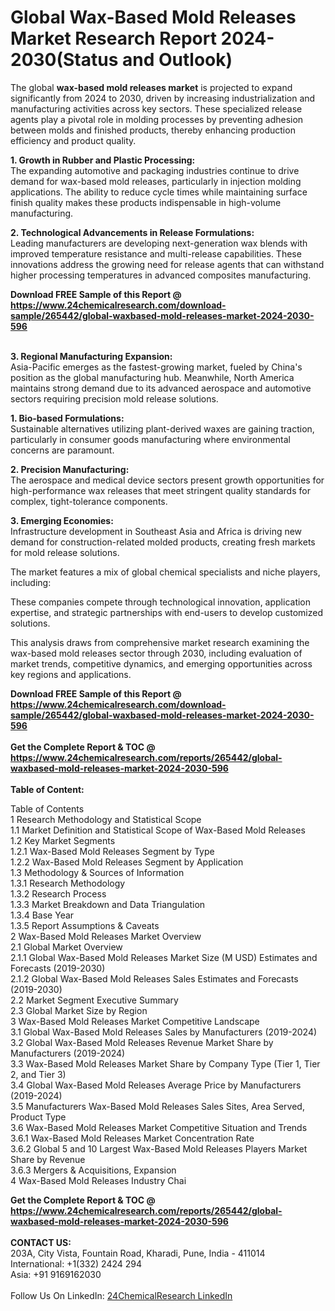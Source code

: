 <h1>Global Wax-Based Mold Releases Market Research Report 2024-2030(Status and Outlook)</h1><p>The global <strong>wax-based mold releases market</strong> is projected to expand significantly from 2024 to 2030, driven by increasing industrialization and manufacturing activities across key sectors. These specialized release agents play a pivotal role in molding processes by preventing adhesion between molds and finished products, thereby enhancing production efficiency and product quality.</p><p><strong>1. Growth in Rubber and Plastic Processing:</strong><br>
The expanding automotive and packaging industries continue to drive demand for wax-based mold releases, particularly in injection molding applications. The ability to reduce cycle times while maintaining surface finish quality makes these products indispensable in high-volume manufacturing.</p><p><strong>2. Technological Advancements in Release Formulations:</strong><br>
Leading manufacturers are developing next-generation wax blends with improved temperature resistance and multi-release capabilities. These innovations address the growing need for release agents that can withstand higher processing temperatures in advanced composites manufacturing.</p><div><b>Download FREE Sample of this Report @ 
            <a href="https://www.24chemicalresearch.com/download-sample/265442/global-waxbased-mold-releases-market-2024-2030-596">
            https://www.24chemicalresearch.com/download-sample/265442/global-waxbased-mold-releases-market-2024-2030-596</a></b></div><br><p><strong>3. Regional Manufacturing Expansion:</strong><br>
Asia-Pacific emerges as the fastest-growing market, fueled by China's position as the global manufacturing hub. Meanwhile, North America maintains strong demand due to its advanced aerospace and automotive sectors requiring precision mold release solutions.</p><p><strong>1. Bio-based Formulations:</strong><br>
Sustainable alternatives utilizing plant-derived waxes are gaining traction, particularly in consumer goods manufacturing where environmental concerns are paramount.</p><p><strong>2. Precision Manufacturing:</strong><br>
The aerospace and medical device sectors present growth opportunities for high-performance wax releases that meet stringent quality standards for complex, tight-tolerance components.</p><p><strong>3. Emerging Economies:</strong><br>
Infrastructure development in Southeast Asia and Africa is driving new demand for construction-related molded products, creating fresh markets for mold release solutions.</p><p>The market features a mix of global chemical specialists and niche players, including:</p><p>These companies compete through technological innovation, application expertise, and strategic partnerships with end-users to develop customized solutions.</p><p>This analysis draws from comprehensive market research examining the wax-based mold releases sector through 2030, including evaluation of market trends, competitive dynamics, and emerging opportunities across key regions and applications.</p><div><b>Download FREE Sample of this Report @ 
            <a href="https://www.24chemicalresearch.com/download-sample/265442/global-waxbased-mold-releases-market-2024-2030-596">
            https://www.24chemicalresearch.com/download-sample/265442/global-waxbased-mold-releases-market-2024-2030-596</a></b></div><br><div><b>Get the Complete Report & TOC @ 
            <a href="https://www.24chemicalresearch.com/reports/265442/global-waxbased-mold-releases-market-2024-2030-596">
            https://www.24chemicalresearch.com/reports/265442/global-waxbased-mold-releases-market-2024-2030-596</a></b></div><br>
            <b>Table of Content:</b><p>Table of Contents<br />
1 Research Methodology and Statistical Scope<br />
1.1 Market Definition and Statistical Scope of Wax-Based Mold Releases<br />
1.2 Key Market Segments<br />
1.2.1 Wax-Based Mold Releases Segment by Type<br />
1.2.2 Wax-Based Mold Releases Segment by Application<br />
1.3 Methodology & Sources of Information<br />
1.3.1 Research Methodology<br />
1.3.2 Research Process<br />
1.3.3 Market Breakdown and Data Triangulation<br />
1.3.4 Base Year<br />
1.3.5 Report Assumptions & Caveats<br />
2 Wax-Based Mold Releases Market Overview<br />
2.1 Global Market Overview<br />
2.1.1 Global Wax-Based Mold Releases Market Size (M USD) Estimates and Forecasts (2019-2030)<br />
2.1.2 Global Wax-Based Mold Releases Sales Estimates and Forecasts (2019-2030)<br />
2.2 Market Segment Executive Summary<br />
2.3 Global Market Size by Region<br />
3 Wax-Based Mold Releases Market Competitive Landscape<br />
3.1 Global Wax-Based Mold Releases Sales by Manufacturers (2019-2024)<br />
3.2 Global Wax-Based Mold Releases Revenue Market Share by Manufacturers (2019-2024)<br />
3.3 Wax-Based Mold Releases Market Share by Company Type (Tier 1, Tier 2, and Tier 3)<br />
3.4 Global Wax-Based Mold Releases Average Price by Manufacturers (2019-2024)<br />
3.5 Manufacturers Wax-Based Mold Releases Sales Sites, Area Served, Product Type<br />
3.6 Wax-Based Mold Releases Market Competitive Situation and Trends<br />
3.6.1 Wax-Based Mold Releases Market Concentration Rate<br />
3.6.2 Global 5 and 10 Largest Wax-Based Mold Releases Players Market Share by Revenue<br />
3.6.3 Mergers & Acquisitions, Expansion<br />
4 Wax-Based Mold Releases Industry Chai</p><div><b>Get the Complete Report & TOC @ 
            <a href="https://www.24chemicalresearch.com/reports/265442/global-waxbased-mold-releases-market-2024-2030-596">
            https://www.24chemicalresearch.com/reports/265442/global-waxbased-mold-releases-market-2024-2030-596</a></b></div><br><b>CONTACT US:</b><br>
            203A, City Vista, Fountain Road, Kharadi, Pune, India - 411014<br>
            International: +1(332) 2424 294<br>
            Asia: +91 9169162030 <br><br>
            Follow Us On LinkedIn: <a href="https://www.linkedin.com/company/24chemicalresearch/">24ChemicalResearch LinkedIn</a>